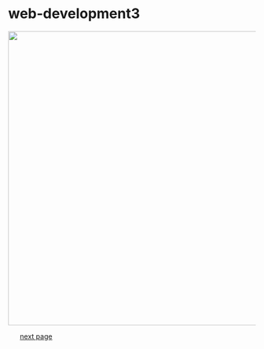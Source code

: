 # web-development3
<!DOCTYPE html>
<html>
<head>
<title>adding img to the web page</title>
<link rel="stylesheet"href="style.css">
</head>
<body>
<a href="sign-up.htm"></a>
<img src="night sky.jpg"width="1250px"height="600px">
<ol>
<a href="next page.html">next page</a>
</body>
</html>
